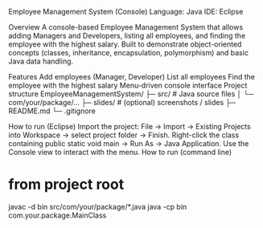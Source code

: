 Employee Management System (Console)
Language: Java
IDE: Eclipse

Overview
A console-based Employee Management System that allows adding Managers and Developers, listing all employees, and finding the employee with the highest salary. Built to demonstrate object-oriented concepts (classes, inheritance, encapsulation, polymorphism) and basic Java data handling.

Features
Add employees (Manager, Developer)
List all employees
Find the employee with the highest salary
Menu-driven console interface
Project structure
EmployeeManagementSystem/ ├─ src/ # Java source files │ └─ com/your/package/... ├─ slides/ # (optional) screenshots / slides ├─ README.md └─ .gitignore

How to run (Eclipse)
Import the project: File → Import → Existing Projects into Workspace → select project folder → Finish.
Right-click the class containing public static void main → Run As → Java Application.
Use the Console view to interact with the menu.
How to run (command line)

# from project root
javac -d bin src/com/your/package/*.java
java -cp bin com.your.package.MainClass
